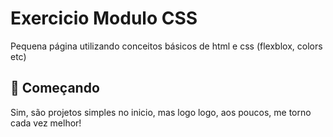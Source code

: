 # Exercicio Modulo CSS

Pequena página utilizando conceitos básicos de html e css (flexblox, colors etc)

## 🚀 Começando

Sim, são projetos simples no inicio, mas logo logo, aos poucos, me torno cada vez melhor!
